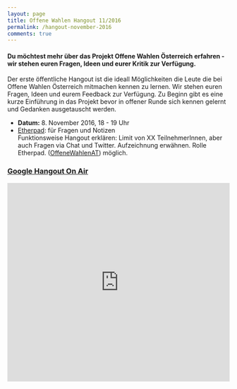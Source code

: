 ```yaml
---
layout: page
title: Offene Wahlen Hangout 11/2016
permalink: /hangout-november-2016
comments: true
---
```


<h4 class="text-center lead">Du möchtest mehr über das Projekt Offene Wahlen Österreich erfahren - wir stehen euren Fragen, Ideen und eurer Kritik zur Verfügung.</h4>

<div class="row col-xs-12 col-md-6">
<p>Der erste öffentliche Hangout ist die ideall Möglichkeiten die Leute die bei Offene Wahlen Österreich mitmachen kennen zu lernen. Wir stehen euren Fragen, Ideen und eurem Feedback zur Verfügung. Zu Beginn gibt es eine kurze Einführung in das Projekt bevor in offener Runde sich kennen gelernt und Gedanken ausgetauscht werden.</p>
</div>

<div class="col-xs-12 col-sm-6">
<ul>
<li><strong>Datum:</strong> 8. November 2016, 18 - 19 Uhr</li>
<li><a href="http://pad.okfn.org/p/OffeneWahlenAT-Public-Hangout" title="Etherpad">Etherpad</a>: für Fragen und Notizen</li>
Funktionsweise Hangout erklären: Limit von XX TeilnehmerInnen, aber auch Fragen via Chat und Twitter. Aufzeichnung erwähnen. Rolle Etherpad. (<a href="https://twitter.com/search?f=tweets&q=%23OffeneWahlenAT&src=typd" title="OffeneWahlenAT"><i class="fa fa-hashtag" aria-hidden="true"></i>OffeneWahlenAT</a>) möglich.
</ul>
</div>

<div class="col-xs-12">
<h3><a href="https://www.youtube.com/watch?v=OHw4cCBajiQ" title="Google Hangout November 2016">Google Hangout On Air</a></h3>
<iframe width="100%" height="450" src="https://www.youtube.com/embed/OHw4cCBajiQ" frameborder="0" allowfullscreen></iframe>
</div>
